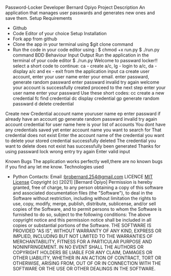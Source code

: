 Password-Locker
Developer
Bernard Opiyo
Project Description
An application that manages user passwards and generates new ones and save them.
Setup Requirements
- Github
- Code Editor of your choice
Setup Installation
- Fork app from github
- Clone the app in your terminal using $git clone command
- Run the code in your code editor  using :
$ chmod +x run.py
$ ./run.py command
BDD
Behaviour	Input	Output
Run the application in the terminal of your code editor	$ ./run.py	Welcome to passward locker!!
select a short code to continue: ca - create a/c, lg - login to a/c, da - display a/c and ex - exit from the application
input ca	create user account, enter your user name enter your email.
enter passward, generate random passward
enter passward
invalid try again
welcome your account is successfully created proceed to the next step
 enter your user name
 enter your passward
 Use these short codes:
 cc create a new credential
 fc find credential
 dc display credential
 gp generate random passward
 d delete credential

Create new Credential
account name
youruser name
ep enter passward if already have an account
gp generate random passward
invalid try again
account credential for user name
here is your list of accounts
You dont have any credentials saved yet
enter account name you want to search for
That credential does not exist
Enter the account name of the credential you want to delete
your stored credential successfully deleted
The credential you want to delete does not exist
has successfully been generated
Thanks for using passward lock
wrong entry try again
Enter valid input

Known Bugs
The application works perfectly well,there are no known bugs if you find any let me know.
Technologies used
- Python
Contacts:
Email :brobernard.254@gmail.com
LICENCE
[MIT License](https://choosealicense.com/licenses/mit/)
Copyright (c) [2021] [Bernard Opiyo]
Permission is hereby granted, free of charge, to any person obtaining a copy
of this software and associated documentation files (the "Software"), to deal
in the Software without restriction, including without limitation the rights
to use, copy, modify, merge, publish, distribute, sublicense, and/or sell
copies of the Software, and to permit persons to whom the Software is
furnished to do so, subject to the following conditions:
The above copyright notice and this permission notice shall be included in all
copies or substantial portions of the Software.
THE SOFTWARE IS PROVIDED "AS IS", WITHOUT WARRANTY OF ANY KIND, EXPRESS OR
IMPLIED, INCLUDING BUT NOT LIMITED TO THE WARRANTIES OF MERCHANTABILITY,
FITNESS FOR A PARTICULAR PURPOSE AND NONINFRINGEMENT. IN NO EVENT SHALL THE
AUTHORS OR COPYRIGHT HOLDERS BE LIABLE FOR ANY CLAIM, DAMAGES OR OTHER
LIABILITY, WHETHER IN AN ACTION OF CONTRACT, TORT OR OTHERWISE, ARISING FROM,
OUT OF OR IN CONNECTION WITH THE SOFTWARE OR THE USE OR OTHER DEALINGS IN THE
SOFTWARE.